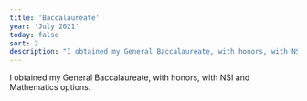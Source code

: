 ```yaml
---
title: 'Baccalaureate'
year: 'July 2021'
today: false
sort: 2
description: "I obtained my General Baccalaureate, with honors, with NSI and Mathematics options."
---
```


I obtained my General Baccalaureate, with honors, with NSI and Mathematics options.
